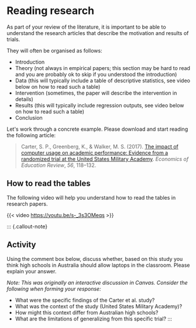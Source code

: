 # Reading research

As part of your review of the literature, it is important to be able to understand the research articles that describe the motivation and results of trials.

They will often be organised as follows:

- Introduction ​
- Theory (not always in empirical papers; this section may be hard to read and you are probably ok to skip if you understood the introduction)​
- Data (this will typically include a table of descriptive statistics, see video below on how to read such a table)​
- Intervention (sometimes, the paper will describe the intervention in details)​
- Results (this will typically include regression outputs, see video below on how to read such a table)​
- Conclusion

Let's work through a concrete example. Please download and start reading the following article:

> Carter, S. P., Greenberg, K., & Walker, M. S. (2017). [The impact of computer usage on academic performance: Evidence from a randomized trial at the United States Military Academy](https://www.sciencedirect.com/science/article/abs/pii/S0272775716303454). *Economics of Education Review*, *56*, 118–132.

## How to read the tables

The following video will help you understand how to read the tables in research papers.

{{< video https://youtu.be/s-_3s3OMeqs >}}

::: {.callout-note}
## Activity

Using the comment box below, discuss whether, based on this study you think high schools in Australia should allow laptops in the classroom. Please explain your answer.

*Note: This was originally an interactive discussion in Canvas. Consider the following when forming your response:*

- What were the specific findings of the Carter et al. study?
- What was the context of the study (United States Military Academy)?
- How might this context differ from Australian high schools?
- What are the limitations of generalizing from this specific trial?
:::
